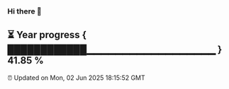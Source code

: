 ### Hi there 👋
⏳ Year progress { ████████████▁▁▁▁▁▁▁▁▁▁▁▁▁▁▁▁▁▁ } 41.85 %
---
⏰ Updated on Mon, 02 Jun 2025 18:15:52 GMT

